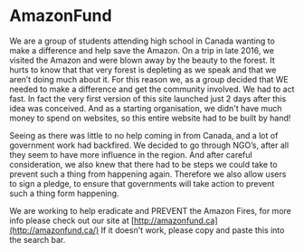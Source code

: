 # AmazonFund

We are a group of students attending high school in Canada wanting to make a difference and help save the Amazon. On a trip in late 2016, we visited the Amazon and were blown away by the beauty to the forest. It hurts to know that that very forest is depleting as we speak and that we aren’t doing much about it. For this reason we, as a group decided that WE needed to make a difference and get the community involved. We had to act fast. In fact the very first version of this site launched just 2 days after this idea was conceived. And as a starting organisation, we didn't have much money to spend on websites, so this entire website had to be built by hand!

Seeing as there was little to no help coming in from Canada, and a lot of government work had backfired. We decided to go through NGO’s, after all they seem to have more influence in the region. And after careful consideration, we also knew that there had to be steps we could take to prevent such a thing from happening again. Therefore we also allow users to sign a pledge, to ensure that governments will take action to prevent such a thing form happening.

We are working to help eradicate and PREVENT the Amazon Fires, for more info please check out our site at [http://amazonfund.ca](http://amazonfund.ca/)
If it doesn't work, please copy and paste this into the search bar.
